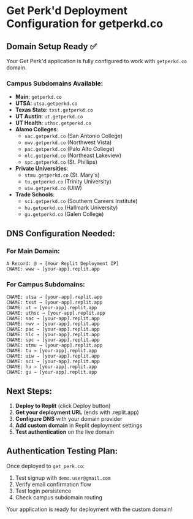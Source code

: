 # Get Perk'd Deployment Configuration for getperkd.co

## Domain Setup Ready ✅

Your Get Perk'd application is fully configured to work with `getperkd.co` domain.

### Campus Subdomains Available:
- **Main**: `getperkd.co`
- **UTSA**: `utsa.getperkd.co` 
- **Texas State**: `txst.getperkd.co`
- **UT Austin**: `ut.getperkd.co`
- **UT Health**: `uthsc.getperkd.co`
- **Alamo Colleges**: 
  - `sac.getperkd.co` (San Antonio College)
  - `nwv.getperkd.co` (Northwest Vista)
  - `pac.getperkd.co` (Palo Alto College)
  - `nlc.getperkd.co` (Northeast Lakeview)
  - `spc.getperkd.co` (St. Phillips)
- **Private Universities**:
  - `stmu.getperkd.co` (St. Mary's)
  - `tu.getperkd.co` (Trinity University)
  - `uiw.getperkd.co` (UIW)
- **Trade Schools**:
  - `sci.getperkd.co` (Southern Careers Institute)
  - `hu.getperkd.co` (Hallmark University)
  - `gu.getperkd.co` (Galen College)

## DNS Configuration Needed:

### For Main Domain:
```
A Record: @ → [Your Replit Deployment IP]
CNAME: www → [your-app].replit.app
```

### For Campus Subdomains:
```
CNAME: utsa → [your-app].replit.app
CNAME: txst → [your-app].replit.app
CNAME: ut → [your-app].replit.app
CNAME: uthsc → [your-app].replit.app
CNAME: sac → [your-app].replit.app
CNAME: nwv → [your-app].replit.app
CNAME: pac → [your-app].replit.app
CNAME: nlc → [your-app].replit.app
CNAME: spc → [your-app].replit.app
CNAME: stmu → [your-app].replit.app
CNAME: tu → [your-app].replit.app
CNAME: uiw → [your-app].replit.app
CNAME: sci → [your-app].replit.app
CNAME: hu → [your-app].replit.app
CNAME: gu → [your-app].replit.app
```

## Next Steps:

1. **Deploy to Replit** (click Deploy button)
2. **Get your deployment URL** (ends with .replit.app)  
3. **Configure DNS** with your domain provider
4. **Add custom domain** in Replit deployment settings
5. **Test authentication** on the live domain

## Authentication Testing Plan:

Once deployed to `get_perk.co`:
1. Test signup with `demo.user@gmail.com`
2. Verify email confirmation flow
3. Test login persistence 
4. Check campus subdomain routing

Your application is ready for deployment with the custom domain!